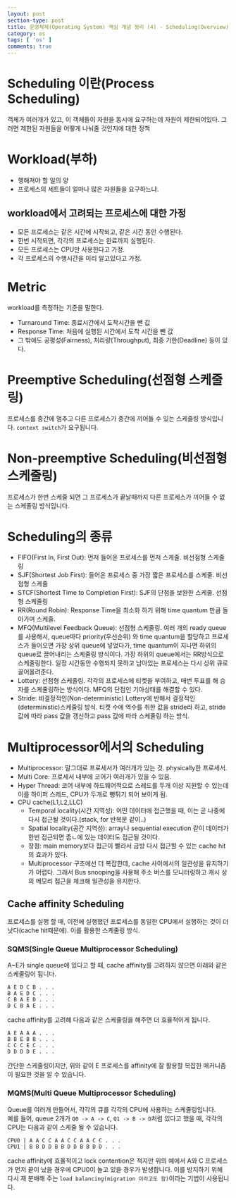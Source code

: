 ```yaml
---
layout: post
section-type: post
title: 운영체제(Operating System) 핵심 개념 정리 (4) - Scheduling(Overview)
category: os
tags: [ 'os' ]
comments: true
---
```


# Scheduling 이란(Process Scheduling)

객체가 여러개가 있고, 이 객체들이 자원을 동시에 요구하는데 자원이 제한되어있다. 그러면 제한된 자원들을 어떻게 나눠줄 것인지에 대한 정책

# Workload(부하)

- 행해져야 할 일의 양
- 프로세스의 세트들이 얼마나 많은 자원들을 요구하느냐.

## workload에서 고려되는 프로세스에 대한 가정

- 모든 프로세스는 같은 시간에 시작되고, 같은 시간 동안 수행된다.
- 한번 시작되면, 각각의 프로세스는 완료까지 실행된다.
- 모든 프로세스는 CPU만 사용한다고 가정.
- 각 프로세스의 수행시간을 미리 알고있다고 가정.

# Metric

workload를 측정하는 기준을 말한다.
- Turnaround Time: 종료시간에서 도착시간을 뺀 값
- Response Time: 처음에 실행된 시간에서 도착 시간을 뺀 값
- 그 밖에도 공평성(Fairness), 처리량(Throughput), 최종 기한(Deadline) 등이 있다.

# Preemptive Scheduling(선점형 스케줄링)

프로세스를 중간에 멈추고 다른 프로세스가 중간에 끼어들 수 있는 스케줄링 방식입니다. `context switch`가 요구됩니다.

# Non-preemptive Scheduling(비선점형 스케줄링)

프로세스가 한번 스케줄 되면 그 프로세스가 끝날때까지 다른 프로세스가 끼어들 수 없는 스케줄링 방식입니다.

# Scheduling의 종류

- FIFO(First In, First Out): 먼저 들어온 프로세스를 먼저 스케줄. 비선점형 스케줄링
- SJF(Shortest Job First): 들어온 프로세스 중 가장 짧은 프로세스를 스케줄. 비선점형 스케줄
- STCF(Shortest Time to Completion First): SJF의 단점을 보완한 스케줄. 선점형 스케줄링
- RR(Round Robin): Response Time을 최소화 하기 위해 time quantum 만큼 돌아가며 스케줄.
- MFQ(Multilevel Feedback Queue): 선점형 스케줄링. 여러 개의 ready queue를 사용해서, queue마다 priority(우선순위) 와 time quantum을 할당하고 프로세스가 들어오면 가장 상위 queue에 넣었다가, time quantum이 지나면 하위의 queue로 끌어내리는 스케줄링 방식이다. 가장 하위의 queue에서는 RR방식으로 스케줄링한다. 일정 시간동안 수행되지 못하고 남아있는 프로세스는 다시 상위 큐로 끌어올려준다.
- Lottery: 선점형 스케줄링. 각각의 프로세스에 티켓을 부여하고, 매번 투표를 해 승자를 스케줄링하는 방식이다. MFQ의 단점인 기아상태를 해결할 수 있다.
- Stride: 비결정적인(Non-deterministic) Lottery에 반해서 결정적인(deterministic)스케줄링 방식. 티켓 수에 역수를 취한 값을 stride라 하고, stride 값에 따라 pass 값을 갱신하고 pass 값에 따라 스케줄링 하는 방식.

# Multiprocessor에서의 Scheduling

- Multiprocessor: 말그대로 프로세서가 여러개가 있는 것. physically한 프로세서.
- Multi Core: 프로세서 내부에 코어가 여러개가 있을 수 있음. 
- Hyper Thread: 코어 내부에 하드웨어적으로 스레드를 두개 이상 지원할 수 있는데 이를 하이퍼 스레드, CPU가 두개로 뻥튀기 되어 보이게 됨. 
- CPU cache(L1,L2,LLC)
    - Temporal locality(시간 지역성): 어떤 데이터에 접근했을 때, 이는 곧 나중에 다시 접근될 것이다.(stack, for 반복문 같이..)
    - Spatial locality(공간 지역성): array나 sequential execution 같이 데이터가 한번 접근되면 줍ㄴ에 있는 데이터도 접근될 것이다.
    - 장점: main memory보다 접근이 빨라서 금방 다시 접근할 수 있는 cache hit의 효과가 있다.
    - Multiprocessor 구조에선 더 복잡한데, cache 사이에서의 일관성을 유지하기가 어렵다. 그래서 Bus snooping을 사용해 주소 버스를 모니터링하고 캐시 상의 메모리 접근을 체크해 일관성을 유지한다.
    
## Cache affinity Scheduling

프로세스를 실행 할 때, 이전에 실행했던 프로세스를 동일한 CPU에서 실행하는 것이 더 낫다(cache hit때문에). 이를 활용한 스케줄링 방식.

### SQMS(Single Queue Multiprocessor Scheduling)

A~E가 single queue에 있다고 할 때, cache affinity를 고려하지 않으면 아래와 같은 스케줄링이 됩니다.

``` text
A E D C B . . .    
B A E D C . . .   
C B A E D . . .   
D C B A E . . .   
```
cache affinity를 고려해 다음과 같은 스케줄링을 해주면 더 효율적이게 됩니다.

``` text
A E A A A . . .  
B B E B B . . .  
C C C E C . . .  
D D D D E . . .  
```

간단한 스케줄링이지만, 위와 같이 E 프로세스를 affinity에 잘 활용할 복잡한 메커니즘이 필요한 것을 알 수 있습니다.

### MQMS(Multi Queue Multiprocessor Scheduling)

Queue를 여러개 만들어서, 각각의 큐를 각각의 CPU에 사용하는 스케줄링입니다.  
예를 들어, queue 2개가 `Q0 -> A -> C`, `Q1 -> B -> D`처럼 있다고 했을 때, 각각의 CPU는 다음과 같이 스케줄 될 수 있습니다.

``` text
CPU0 | A A C C A A C C A A C C . . .   
CPU1 | B B D D B B D D B B D D . . .  
```

cache affinity에 효율적이고 lock contention은 적지만 위의 예에서 A와 C 프로세스가 먼저 끝이 났을 경우에 CPU0이 놀고 있을 경우가 발생합니다. 이를 방지하기 위해 다시 재 분배해 주는 `load balancing(migration 이라고도 함)`이라는 기법이 사용됩니다.



